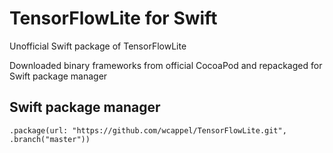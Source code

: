 # TensorFlowLite for Swift

Unofficial Swift package of TensorFlowLite

Downloaded binary frameworks from official CocoaPod and repackaged for Swift package manager

## Swift package manager

```
.package(url: "https://github.com/wcappel/TensorFlowLite.git", .branch("master"))
```
